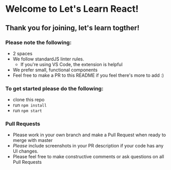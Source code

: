 # Welcome to Let's Learn React!

## Thank you for joining, let's learn togther!

### Please note the following:
- 2 spaces
- We follow standardJS linter rules.
  - If you're using VS Code, the extension is helpful
- We prefer small, functional components
- Feel free to make a PR to this README if you feel there's more to add :)

### To get started please do the following:
- clone this repo
- run `npm install`
- run `npm start`

### Pull Requests
- Please work in your own branch and make a Pull Request when ready to merge with master
- _Please_ include screenshots in your PR description if your code has any UI changes.
- Please feel free to make constructive comments or ask questions on all Pull Requests
